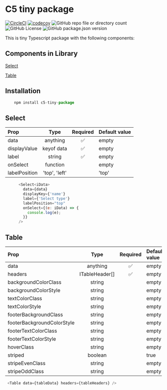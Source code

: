 # C5 tiny package
[![CircleCI](https://dl.circleci.com/status-badge/img/gh/C5m7b4/c5-tiny-package/tree/master.svg?style=svg)](https://dl.circleci.com/status-badge/redirect/gh/C5m7b4/c5-tiny-package/tree/master)
[![codecov](https://codecov.io/gh/C5m7b4/c5-tiny-package/graph/badge.svg?token=2VW2NXHJ8V)](https://codecov.io/gh/C5m7b4/c5-tiny-package)
![GitHub repo file or directory count](https://img.shields.io/github/directory-file-count/C5m7b4/c5-tiny-package)
![GitHub License](https://img.shields.io/github/license/C5m7b4/c5-tiny-package)
![GitHub package.json version](https://img.shields.io/github/package-json/v/C5m7b4/c5-tiny-package)


This is tiny Typescript package with the following components:
## Components in Library
[Select](#select)

[Table](#table)

## Installation
```js
    npm install c5-tiny-package
```


## Select
| Prop   | Type | Required | Default value |
| :------- | :------: | :-----: | :----- |
| data | anything | ✅ | empty |
| displayValue | keyof data | ✅ | empty |
| label | string | ✅ | empty |
| onSelect | function | | empty |
| labelPosition | 'top', 'left' | | 'top' |

```js
      <Select<iData>
        data={data}
        displayKey={'name'}
        label={'Select type'}
        labelPosition="top"
        onSelect={(e: iData) => {
          console.log(e);
        }}
      />
```


## Table
| Prop   | Type | Required | Default value |
| :------- | :------: | :-----: | :----- |
| data | anything | ✅ | empty |
| headers | ITableHeader[] | ✅ | empty |
| backgroundColorClass | string |  | empty |
| backgroundColorStyle | string | | empty |
| textColorClass | string | | empty |
| textColorStyle | string | | empty |
| footerBackgroundClass | string | | empty |
| footerBackgroundColorStyle | string | | empty |
| footerTextColorClass | string | | empty |
| footerTextColorStyle | string | | empty |
| hoverClass | string | | empty |
| striped | boolean | | true |
| stripeEvenClass | string | | empty |
| stripeOddClass | string | | empty |

```js
 <Table data={tableData} headers={tableHeaders} />
```
